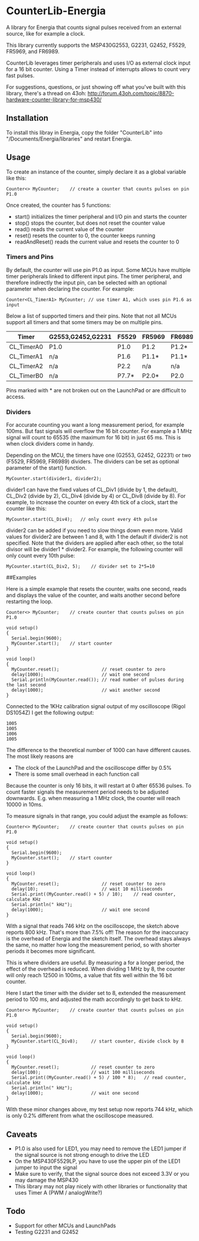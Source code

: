 # CounterLib-Energia
A library for Energia that counts signal pulses received from an external source, like for example a clock.

This library currently supports the MSP430G2553, G2231, G2452, F5529, FR5969, and FR6989.

CounterLib leverages timer peripherals and uses I/O as external clock input for a 16 bit counter. 
Using a Timer instead of interrupts allows to count very fast pulses.

For suggestions, questions, or just showing off what you've built with this library, there's a thread on 43oh: http://forum.43oh.com/topic/8870-hardware-counter-library-for-msp430/

## Installation

To install this libray in Energia, copy the folder "CounterLib" into "<user home>/Documents/Energia/libraries"
and restart Energia.

## Usage

To create an instance of the counter, simply declare it as a global variable like this:

	Counter<> MyCounter;	// create a counter that counts pulses on pin P1.0

Once created, the counter has 5 functions:
* start() initializes the timer peripheral and I/O pin and starts the counter
* stop() stops the counter, but does not reset the counter value
* read() reads the current value of the counter
* reset() resets the counter to 0, the counter keeps running
* readAndReset() reads the current value and resets the counter to 0

### Timers and Pins

By default, the counter will use pin P1.0 as input. Some MCUs have multiple timer peripherals linked to different
input pins. The timer peripheral, and therefore indirectly the input pin, can be selected with an optional
parameter when declaring the counter. For example:

	Counter<CL_TimerA1> MyCounter; // use timer A1, which uses pin P1.6 as input
	
Below a list of supported timers and their pins. Note that not all MCUs support all timers and that some timers may be on multiple pins.

| Timer       | G2553,G2452,G2231 | F5529 | FR5969 | FR6989 |
|------------ | -------	|------- |-------- |-------- | 
| CL_TimerA0  |  P1.0 	|  P1.0  |  P1.2  |  P1.2* |
| CL_TimerA1  |  n/a  	|  P1.6  |  P1.1* |  P1.1* |
| CL_TimerA2  |  n/a  	|  P2.2  |  n/a   |  n/a   |
| CL_TimerB0  |  n/a  	|  P7.7* |  P2.0* |  P2.0  |

Pins marked with * are not broken out on the LaunchPad or are difficult to access.

### Dividers

For accurate counting you want a long measurement period, for example 100ms. But fast signals will overflow the
16 bit counter. For example a 1 MHz signal will count to 65535 (the maximum for 16 bit) in just 65 ms. This is when
clock dividers come in handy.

Depending on the MCU, the timers have one (G2553, G2452, G2231) or two (F5529, FR5969, FR6989) dividers. The dividers
can be set as optional parameter of the start() function.

	MyCounter.start(divider1, divider2);
	
divider1 can have the fixed values of CL_Div1 (divide by 1, the default), CL_Div2 (divide by 2), CL_Div4 (divide by 4)
or CL_Div8 (divide by 8). For example, to increase the counter on every 4th tick of a clock, start the counter like this:

	MyCounter.start(CL_Div4);	// only count every 4th pulse
	
divider2 can be added if you need to slow things down even more. Valid values for divider2 are between 1 and 8, with 1
the default if divider2 is not specified. Note that the dividers are applied after each other, so the total divisor will
be divider1 * divider2. For example, the following counter will only count every 10th pulse:

	MyCounter.start(CL_Div2, 5);	// divider set to 2*5=10

##Examples

Here is a simple example that resets the counter, waits one second, reads and displays the value of the counter,
and waits another second before restarting the loop.

    Counter<> MyCounter;	// create counter that counts pulses on pin P1.0
    
    void setup()
    {
      Serial.begin(9600);
      MyCounter.start();	// start counter
    }
    
    void loop()
    {
      MyCounter.reset();				// reset counter to zero
      delay(1000);						// wait one second
      Serial.println(MyCounter.read());	// read number of pulses during the last second
	  delay(1000);						// wait another second
    }

Connected to the 1KHz calibration signal output of my oscilloscope (Rigol DS1054Z) I get the following output:

    1005
	1005
	1006
	1005

The difference to the theoretical number of 1000 can have different causes. The most likely reasons are 
* The clock of the LaunchPad and the oscilloscope differ by 0.5%
* There is some small overhead in each function call

Because the counter is only 16 bits, it will restart at 0 after 65536 pulses. To count faster signals the measurement
period needs to be adjusted downwards. E.g. when measuring a 1 MHz clock, the counter will reach 10000 in 10ms.

To measure signals in that range, you could adjust the example as follows:

    Counter<> MyCounter;	// create counter that counts pulses on pin P1.0
    
    void setup()
    {
      Serial.begin(9600);
      MyCounter.start();	// start counter
    }
    
    void loop()
    {
      MyCounter.reset();				// reset counter to zero
      delay(10);						// wait 10 milliseconds
      Serial.print((MyCounter.read() + 5) / 10);	// read counter, calculate KHz
	  Serial.println(" kHz");
	  delay(1000);						// wait one second
    }

With a signal that reads 746 kHz on the oscilloscope, the sketch above reports 800 kHz. That's more than 7.5% off!
The reason for the inaccuracy is the overhead of Energia and the sketch itself. The overhead stays always the same, 
no matter how long the measurement period, so with shorter periods it becomes more significant.

This is where dividers are useful. By measuring a for a longer period, the effect of the overhead is reduced. When
dividing 1 MHz by 8, the counter will only reach 12500 in 100ms, a value that fits well within the 16 bit counter.

Here I start the timer with the divider set to 8, extended the measurement period to 100 ms, and adjusted the math
accordingly to get back to kHz.

    Counter<> MyCounter;	// create counter that counts pulses on pin P1.0
    
    void setup()
    {
      Serial.begin(9600);
      MyCounter.start(CL_Div8);		// start counter, divide clock by 8
    }

    void loop()
    {
      MyCounter.reset();			// reset counter to zero
      delay(100);					// wait 100 milliseconds
      Serial.print((MyCounter.read() + 5) / 100 * 8);	// read counter, calculate kHz
      Serial.println(" kHz");
      delay(1000);					// wait one second
    }

With these minor changes above, my test setup now reports 744 kHz, which is only 0.2% different from what the 
oscilloscope measured.

## Caveats
* P1.0 is also used for LED1, you may need to remove the LED1 jumper if the signal source is not strong enough to drive the LED
* On the MSP430F5529LP, you have to use the upper pin of the LED1 jumper to input the signal
* Make sure to verify, that the signal source does not exceed 3.3V or you may damage the MSP430
* This library may not play nicely with other libraries or functionality that uses Timer A (PWM / analogWrite?)

## Todo
* Support for other MCUs and LaunchPads
* Testing G2231 and G2452

